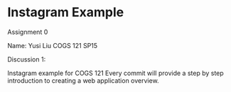 Instagram Example
===========

Assignment 0

Name: Yusi Liu
COGS 121 SP15

Discussion 1:

Instagram example for COGS 121
Every commit will provide a step by step introduction to creating a web application overview.
